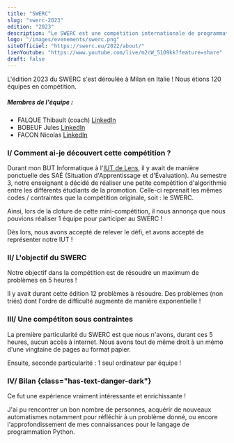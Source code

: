 ```yaml
---
title: "SWERC"
slug: "swerc-2023"
edition: "2023"
description: "Le SWERC est une compétition internationale de programmation qui rassemble les équipes les plus brillantes de la région sud-ouest de l'Europe, dans le but de résoudre des problèmes complexes en un temps limité."
logo: "/images/evenements/swerc.png"
siteOfficiel: "https://swerc.eu/2022/about/"
lienYoutube: "https://www.youtube.com/live/m2cW_51O9kk?feature=share"
draft: false
---
```


L'édition 2023 du SWERC s'est déroulée à Milan en Italie ! Nous étions 120 équipes en compétition.

##### Membres de l'équipe :

- FALQUE Thibault (coach) [LinkedIn](https://www.linkedin.com/in/thibaultfalque/)
- BOBEUF Jules [LinkedIn](https://www.linkedin.com/in/bobeuf-jules/)
- FACON Nicolas [LinkedIn](https://www.linkedin.com/in/nicolas-facon/)

### I/ Comment ai-je découvert cette compétition ?

Durant mon BUT Informatique à l'[IUT de Lens](http://www.iut-lens.univ-artois.fr/), il y avait de manière ponctuelle des SAÉ (Situation d'Apprentissage et d'Évaluation).
Au semestre 3, notre enseignant a décidé de réaliser une petite compétition d'algorithmie entre les différents étudiants de la promotion.
Celle-ci reprenait les mêmes codes / contraintes que la compétition originale, soit : le SWERC.

Ainsi, lors de la cloture de cette mini-compétition, il nous annonça que nous pouvions réaliser 1 équipe pour participer au SWERC !

Dès lors, nous avons accepté de relever le défi, et avons accepté de représenter notre IUT !

### II/ L'objectif du SWERC

Notre objectif dans la compétition est de résoudre un maximum de problèmes en 5 heures !

Il y avait durant cette édition 12 problèmes à résoudre. Des problèmes (non triés) dont l'ordre de difficulté augmente de manière exponentielle !

### III/ Une compétiton sous contraintes

La première particularité du SWERC est que nous n'avons, durant ces 5 heures, aucun accès à internet.
Nous avons tout de même droit à un mémo d'une vingtaine de pages au format papier.

Ensuite, seconde particularité : 1 seul ordinateur par équipe !

### IV/ Bilan {class="has-text-danger-dark"}

Ce fut une expérience vraiment intéressante et enrichissante !

J'ai pu rencontrer un bon nombre de personnes, acquérir de nouveaux automatismes notamment pour réfléchir à un problème donné, ou encore l'approfondissement de mes connaissances pour le langage de programmation Python.
